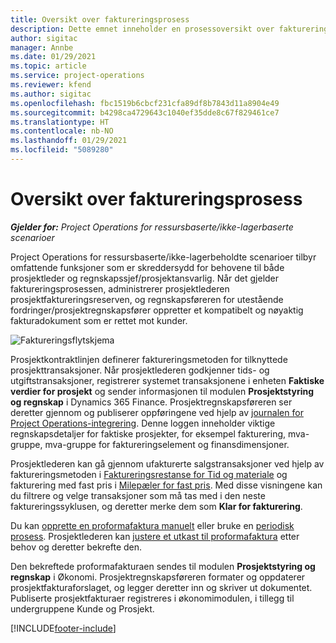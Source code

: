 ```yaml
---
title: Oversikt over faktureringsprosess
description: Dette emnet inneholder en prosessoversikt over fakturering i Project Operations for ressursbaserte eller ikke-lagerbaserte scenarioer.
author: sigitac
manager: Annbe
ms.date: 01/29/2021
ms.topic: article
ms.service: project-operations
ms.reviewer: kfend
ms.author: sigitac
ms.openlocfilehash: fbc1519b6cbcf231cfa89df8b7843d11a8904e49
ms.sourcegitcommit: b4298ca4729643c1040ef35dde8c67f829461ce7
ms.translationtype: HT
ms.contentlocale: nb-NO
ms.lasthandoff: 01/29/2021
ms.locfileid: "5089280"
---
```

# <a name="invoicing-process-overview"></a>Oversikt over faktureringsprosess

_**Gjelder for:** Project Operations for ressursbaserte/ikke-lagerbaserte scenarioer_

Project Operations for ressursbaserte/ikke-lagerbeholdte scenarioer tilbyr omfattende funksjoner som er skreddersydd for behovene til både prosjektleder og regnskapssjef/prosjektansvarlig. Når det gjelder faktureringsprosessen, administrerer prosjektlederen prosjektfaktureringsreserven, og regnskapsføreren for utestående fordringer/prosjektregnskapsfører oppretter et kompatibelt og nøyaktig fakturadokument som er rettet mot kunder.

![Faktureringsflytskjema](./media/invoicing-flow.png)

Prosjektkontraktlinjen definerer faktureringsmetoden for tilknyttede prosjekttransaksjoner. Når prosjektlederen godkjenner tids- og utgiftstransaksjoner, registrerer systemet transaksjonene i enheten **Faktiske verdier for prosjekt** og sender informasjonen til modulen **Prosjektstyring og regnskap** i Dynamics 365 Finance. Prosjektregnskapsføreren ser deretter gjennom og publiserer oppføringene ved hjelp av [journalen for Project Operations-integrering](../project-accounting/project-operations-integration-journal.md). Denne loggen inneholder viktige regnskapsdetaljer for faktiske prosjekter, for eksempel fakturering, mva-gruppe, mva-gruppe for faktureringselement og finansdimensjoner.

Prosjektlederen kan gå gjennom ufakturerte salgstransaksjoner ved hjelp av faktureringsmetoden i [Faktureringsrestanse for Tid og materiale](../proforma-invoicing/manage-billing-backlog.md#time-and-material-billing-backlog) og fakturering med fast pris i [Milepæler for fast pris](../proforma-invoicing/manage-billing-backlog.md#fixed-price-milestones). Med disse visningene kan du filtrere og velge transaksjoner som må tas med i den neste faktureringssyklusen, og deretter merke dem som **Klar for fakturering**.

Du kan [opprette en proformafaktura manuelt](../proforma-invoicing/create-manual-proforma-invoice.md) eller bruke en [periodisk prosess](../proforma-invoicing/configure-automated-invoice-creation.md). Prosjektlederen kan [justere et utkast til proformafaktura](../proforma-invoicing/manage-proforma-invoice.md) etter behov og deretter bekrefte den.

Den bekreftede proformafakturaen sendes til modulen **Prosjektstyring og regnskap** i Økonomi. Prosjektregnskapsføreren formater og oppdaterer prosjektfakturaforslaget, og legger deretter inn og skriver ut dokumentet. Publiserte prosjektfakturaer registreres i økonomimodulen, i tillegg til undergruppene Kunde og Prosjekt.


[!INCLUDE[footer-include](../includes/footer-banner.md)]